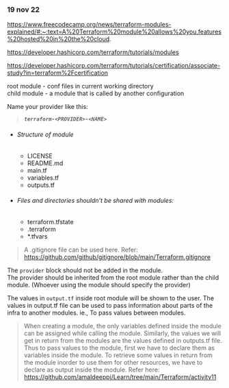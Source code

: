 
### 19 nov 22

https://www.freecodecamp.org/news/terraform-modules-explained/#:~:text=A%20Terraform%20module%20allows%20you,features%20hosted%20in%20the%20cloud.

https://developer.hashicorp.com/terraform/tutorials/modules

https://developer.hashicorp.com/terraform/tutorials/certification/associate-study?in=terraform%2Fcertification



root module - conf files in current working directory   
child module - a module that is called by another configuration



Name your provider like this:
> ***`terraform-<PROVIDER>-<NAME>`***




* ###### Structure of module
    * LICENSE
    * README.md
    * main.tf
    * variables.tf
    * outputs.tf



* ###### Files and directories shouldn't be shared with modules: 
    * terraform.tfstate 
    * .terraform 
    * *.tfvars 


> A .gitignore file can be used here. Refer: https://github.com/github/gitignore/blob/main/Terraform.gitignore



The `provider` block should not be added in the module.   
The provider should be inherited from the root module rather than the child module. (Whoever using the module should specify the provider)   



The values in `output.tf` inside root module will be shown to the user. 
The values in output.tf file can be used to pass information about parts of the infra to another modules. ie., To pass values between modules. 



> When creating a module, the only variables defined inside the module can be assigned while calling the module. Similarly, the values we will get in return from the modules are the values defined in outputs.tf file. Thus to pass values to the module, first we have to declare them as variables inside the module. To retrieve some values in return from the module inorder to use them for other resources, we have to declare as output inside the module. Refer here:   
https://github.com/amaldeeppj/Learn/tree/main/Terraform/activity11   


